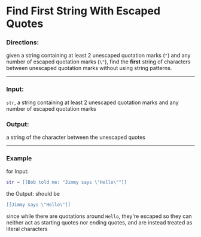 # Find First String With Escaped Quotes

### Directions:

given a string containing at least 2 unescaped quotation marks (`"`) and any number of escaped quotation marks (`\"`), find the **first** string of characters between unescaped quotation marks without using string patterns.

___
### Input:
`str`, a string containing at least 2 unescaped quotation marks and any number of escaped quotation marks

### Output:
 a string of the character between the unescaped quotes

___

### Example

for Input: 
```lua
str = [[Bob told me: "Jimmy says \"Hello\""]]
```
the Output: should be 
```lua
[[Jimmy says \"Hello\"]]
```
since while there are quotations around `Hello`, they're escaped so they can neither act as starting quotes nor ending quotes, and are instead treated as literal characters